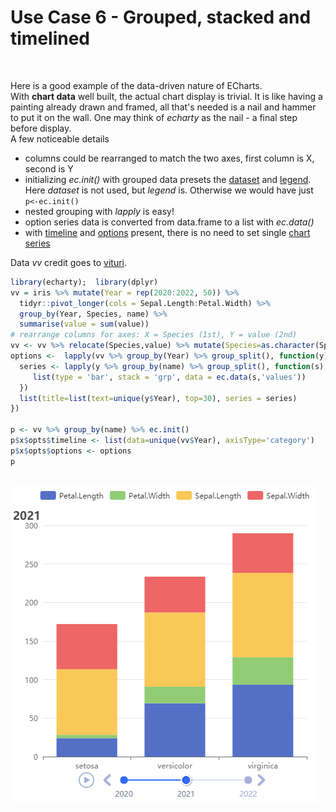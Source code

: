 # Use Case 6 - Grouped, stacked and timelined
<br />

Here is a good example of the data-driven nature of ECharts.  
With **chart data** well built, the actual chart display is trivial. It is like having a painting already drawn and framed, all that's needed is a nail and hammer to put it on the wall. One may think of *echarty* as the nail - a final step before display.  
A few noticeable details
- columns could be rearranged to match the two axes, first column is X, second is Y
- initializing *ec.init()* with grouped data presets the [dataset](https://echarts.apache.org/en/option.html#dataset) and [legend](https://echarts.apache.org/en/option.html#legend). Here *dataset* is not used, but *legend* is. Otherwise we would have just <code>p<-ec.init()</code>
- nested grouping with *lapply* is easy!
- option series data is converted from data.frame to a list with *ec.data()*
- with [timeline](https://echarts.apache.org/en/option.html#timeline) and [options](https://echarts.apache.org/en/option.html#options) present, there is no need to set single [chart series](https://echarts.apache.org/en/option.html#series)

<!--
During the making of this example we confirmed an important fact. In current ECharts v.5, **option series** work only with [data](https://echarts.apache.org/en/option.html#series-bar.data), but not with [datasets](https://echarts.apache.org/en/option.html#dataset). So although tempting, [datasetIndex](https://echarts.apache.org/en/option.html#series-bar.datasetIndex) cannot be used in option series. 
-->

Data *vv* credit goes to [vituri](https://vituri.github.io).
```r
library(echarty);  library(dplyr)
vv = iris %>% mutate(Year = rep(2020:2022, 50)) %>% 
  tidyr::pivot_longer(cols = Sepal.Length:Petal.Width) %>% 
  group_by(Year, Species, name) %>% 
  summarise(value = sum(value))
# rearrange columns for axes: X = Species (1st), Y = value (2nd)
vv <- vv %>% relocate(Species,value) %>% mutate(Species=as.character(Species))
options <-  lapply(vv %>% group_by(Year) %>% group_split(), function(y) {
  series <- lapply(y %>% group_by(name) %>% group_split(), function(s) {
     list(type = 'bar', stack = 'grp', data = ec.data(s,'values'))
  })
  list(title=list(text=unique(y$Year), top=30), series = series)
})

p <- vv %>% group_by(name) %>% ec.init()
p$x$opts$timeline <- list(data=unique(vv$Year), axisType='category')
p$x$opts$options <- options
p
```
<br />
<img src="img/uc6.png" alt="stacked bars" />
<br />